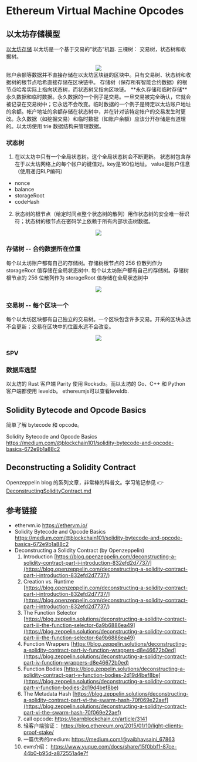 # Ethereum Virtual Machine Opcodes

## 以太坊存储模型
[以太坊存储](./store.md)
以太坊是一个基于交易的“状态”机器.
三棵树： 交易树，状态树和收据树。
<center><img src="https://github.com/Dapp-Learning-DAO/Dapp-Learning-Arsenal/blob/main/images/basic/58-EVM/storage.jpg?raw=true" /></center>
账户余额等数据并不直接存储在以太坊区块链的区块中。只有交易树、状态树和收据树的根节点哈希直接存储在区块链中。
存储树（保存所有智能合约数据）的根节点哈希实际上指向状态树，而状态树又指向区块链。
**永久存储和临时存储**
永久数据和临时数据。永久数据的一个例子是交易。一旦交易被完全确认，它就会被记录在交易树中；它永远不会改变。临时数据的一个例子是特定以太坊账户地址的余额。帐户地址的余额存储在状态树中，并在针对该特定帐户的交易发生时更改。永久数据（如挖掘交易）和临时数据（如账户余额）应该分开存储是有道理的。以太坊使用 trie 数据结构来管理数据。

### 状态树
1. 在以太坊中只有一个全局状态树。这个全局状态树会不断更新。
状态树包含存在于以太坊网络上的每个帐户的键值对。key是160位地址。
value是账户信息（使用递归RLP编码）
- nonce
- balance
- storageRoot
- codeHash
2. 状态树的根节点（给定时间点整个状态树的散列）用作状态树的安全唯一标识符；状态树的根节点在密码学上依赖于所有内部状态树数据。
<center><img src="https://github.com/Dapp-Learning-DAO/Dapp-Learning-Arsenal/blob/main/images/basic/58-EVM/stateTree.jpg?raw=true" /></center>


### 存储树 -- 合约数据所在位置
每个以太坊账户都有自己的存储树。存储树根节点的 256 位散列作为 storageRoot 值存储在全局状态树中.
每个以太坊账户都有自己的存储树。存储树根节点的 256 位散列作为 storageRoot 值存储在全局状态树中
<center><img src="https://github.com/Dapp-Learning-DAO/Dapp-Learning-Arsenal/blob/main/images/basic/58-EVM/storeTree.png?raw=true" /></center>

### 交易树 -- 每个区块一个
每个以太坊区块都有自己独立的交易树。一个区块包含许多交易。开采的区块永远不会更新；交易在区块中的位置永远不会改变。
<center><img src="https://github.com/Dapp-Learning-DAO/Dapp-Learning-Arsenal/blob/main/images/basic/58-EVM/transactionTree.png?raw=true" /></center>

### SPV 

### 数据库选型
以太坊的 Rust 客户端 Parity 使用 Rocksdb。而以太坊的 Go、C++ 和 Python 客户端都使用 leveldb。
ethereumjs可以查看leveldb.


## Solidity Bytecode and Opcode Basics

简单了解 bytecode 和 opcode。

Solidity Bytecode and Opcode Basics <https://medium.com/@blockchain101/solidity-bytecode-and-opcode-basics-672e9b1a88c2>

## Deconstructing a Solidity Contract

Openzeppelin blog 的系列文章，非常棒的科普文。学习笔记参见 :point_right: [DeconstructingSolidityContract.md](./DeconstructingSolidityContract.md)

## 参考链接

- ethervm.io <https://ethervm.io/>
- Solidity Bytecode and Opcode Basics <https://medium.com/@blockchain101/solidity-bytecode-and-opcode-basics-672e9b1a88c2>
- Deconstructing a Solidity Contract (by Openzeppelin)
  1. Introduction [https://blog.openzeppelin.com/deconstructing-a-solidity-contract-part-i-introduction-832efd2d7737/](https://blog.openzeppelin.com/deconstructing-a-solidity-contract-part-i-introduction-832efd2d7737/)
  2. Creation vs. Runtime [https://blog.openzeppelin.com/deconstructing-a-solidity-contract-part-i-introduction-832efd2d7737/](https://blog.openzeppelin.com/deconstructing-a-solidity-contract-part-i-introduction-832efd2d7737/)
  3. The Function Selector [https://blog.zeppelin.solutions/deconstructing-a-solidity-contract-part-iii-the-function-selector-6a9b6886ea49](https://blog.zeppelin.solutions/deconstructing-a-solidity-contract-part-iii-the-function-selector-6a9b6886ea49)
  4. Function Wrappers [https://blog.zeppelin.solutions/deconstructing-a-solidity-contract-part-iv-function-wrappers-d8e46672b0ed](https://blog.zeppelin.solutions/deconstructing-a-solidity-contract-part-iv-function-wrappers-d8e46672b0ed)
  5. Function Bodies [https://blog.zeppelin.solutions/deconstructing-a-solidity-contract-part-v-function-bodies-2d19d4bef8be](https://blog.zeppelin.solutions/deconstructing-a-solidity-contract-part-v-function-bodies-2d19d4bef8be)
  6. The Metadata Hash [https://blog.zeppelin.solutions/deconstructing-a-solidity-contract-part-vi-the-swarm-hash-70f069e22aef](https://blog.zeppelin.solutions/deconstructing-a-solidity-contract-part-vi-the-swarm-hash-70f069e22aef)
  7. call opcode: https://learnblockchain.cn/article/3141
  8. 轻客户端验证： https://blog.ethereum.org/2015/01/10/light-clients-proof-stake/
  9. 一篇优秀的medium: https://medium.com/@vaibhavsaini_67863
  10. evm介绍： https://www.yuque.com/docs/share/15f0bbf1-87ce-44b0-b95d-a872551a4e7f 